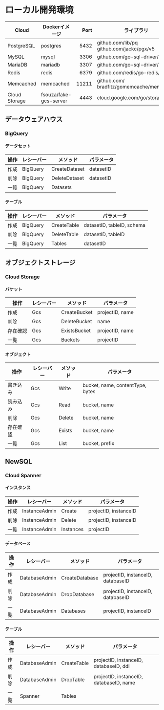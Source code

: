 # ローカル開発環境

| Cloud | Dockerイメージ | Port | ライブラリ |
| --- | --- | ---: | --- |
| PostgreSQL | postgres | 5432 | github.com/lib/pq<br>github.com/jackc/pgx/v5 |
| MySQL | mysql | 3306 | github.com/go-sql-driver/mysql |
| MariaDB | mariadb | 3307 | github.com/go-sql-driver/mysql |
| Redis | redis | 6379 | github.com/redis/go-redis/v9 |
| Memcached | memcached | 11211 | github.com/<br>bradfitz/gomemcache/memcache |
| Cloud Storage | fsouza/fake-gcs-server | 4443 | cloud.google.com/go/storage |

## データウェアハウス

### BigQuery

#### データセット

| 操作 | レシーバー | メソッド | パラメータ |
| --- | --- | --- | --- |
| 作成 | BigQuery | CreateDataset | datasetID |
| 削除 | BigQuery | DeleteDataset | datasetID |
| 一覧 | BigQuery | Datasets | |

#### テーブル

| 操作 | レシーバー | メソッド | パラメータ |
| --- | --- | --- | --- |
| 作成 | BigQuery | CreateTable | datasetID, tableID, schema |
| 削除 | BigQuery | DeleteTable | datasetID, tableID |
| 一覧 | BigQuery | Tables      | datasetID |

## オブジェクトストレージ

### Cloud Storage

#### バケット

| 操作 | レシーバー | メソッド | パラメータ |
| --- | --- | --- | --- |
| 作成     | Gcs | CreateBucket | projectID, name |
| 削除     | Gcs | DeleteBucket | name |
| 存在確認 | Gcs | ExistsBucket | projectID, name |
| 一覧     | Gcs | Buckets      | projectID |

#### オブジェクト

| 操作 | レシーバー | メソッド | パラメータ |
| --- | --- | --- | --- |
| 書き込み | Gcs | Write  | bucket, name, contentType, bytes |
| 読み込み | Gcs | Read   | bucket, name |
| 削除     | Gcs | Delete | bucket, name |
| 存在確認 | Gcs | Exists | bucket, name |
| 一覧     | Gcs | List   | bucket, prefix |

## NewSQL

### Cloud Spanner

#### インスタンス

| 操作 | レシーバー | メソッド | パラメータ |
| --- | --- | --- | --- |
| 作成 | InstanceAdmin | Create    | projectID, instanceID |
| 削除 | InstanceAdmin | Delete    | projectID, instanceID |
| 一覧 | InstanceAdmin | Instances | projectID |

#### データベース

| 操作 | レシーバー | メソッド | パラメータ |
| --- | --- | --- | --- |
| 作成 | DatabaseAdmin | CreateDatabase | projectID, instanceID, databaseID |
| 削除 | DatabaseAdmin | DropDatabase   | projectID, instanceID, databaseID |
| 一覧 | DatabaseAdmin | Databases      | projectID, instanceID |

#### テーブル

| 操作 | レシーバー | メソッド | パラメータ |
| --- | --- | --- | --- |
| 作成 | DatabaseAdmin | CreateTable | projectID, instanceID, databaseID, ddl |
| 削除 | DatabaseAdmin | DropTable   | projectID, instanceID, databaseID, name |
| 一覧 | Spanner       | Tables      | |
